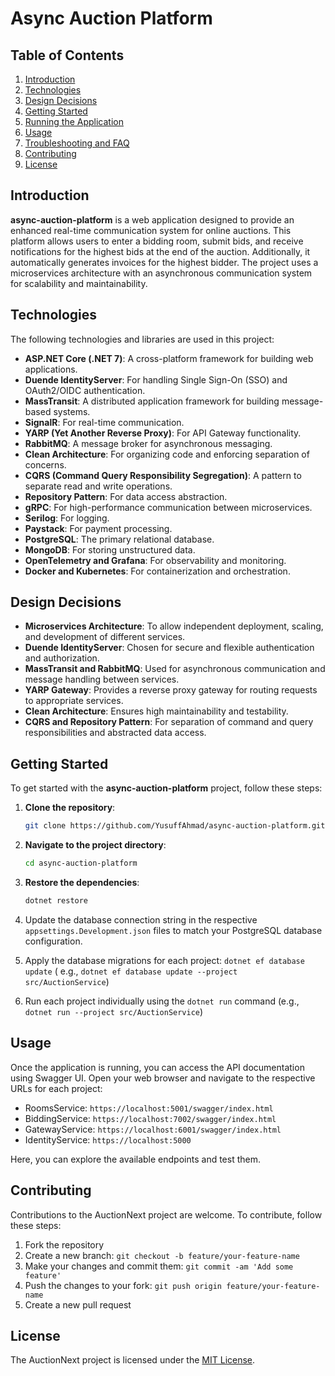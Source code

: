 # Async Auction Platform

## Table of Contents
1. [Introduction](#introduction)
2. [Technologies](#technologies)
3. [Design Decisions](#design-decisions)
4. [Getting Started](#getting-started)
5. [Running the Application](#running-the-application)
6. [Usage](#usage)
7. [Troubleshooting and FAQ](#troubleshooting-and-faq)
8. [Contributing](#contributing)
9. [License](#license)

## Introduction
**async-auction-platform** is a web application designed to provide an enhanced real-time communication system for online auctions. This platform allows users to enter a bidding room, submit bids, and receive notifications for the highest bids at the end of the auction. Additionally, it automatically generates invoices for the highest bidder. The project uses a microservices architecture with an asynchronous communication system for scalability and maintainability.

## Technologies
The following technologies and libraries are used in this project:

- **ASP.NET Core (.NET 7)**: A cross-platform framework for building web applications.
- **Duende IdentityServer**: For handling Single Sign-On (SSO) and OAuth2/OIDC authentication.
- **MassTransit**: A distributed application framework for building message-based systems.
- **SignalR**: For real-time communication.
- **YARP (Yet Another Reverse Proxy)**: For API Gateway functionality.
- **RabbitMQ**: A message broker for asynchronous messaging.
- **Clean Architecture**: For organizing code and enforcing separation of concerns.
- **CQRS (Command Query Responsibility Segregation)**: A pattern to separate read and write operations.
- **Repository Pattern**: For data access abstraction.
- **gRPC**: For high-performance communication between microservices.
- **Serilog**: For logging.
- **Paystack**: For payment processing.
- **PostgreSQL**: The primary relational database.
- **MongoDB**: For storing unstructured data.
- **OpenTelemetry and Grafana**: For observability and monitoring.
- **Docker and Kubernetes**: For containerization and orchestration.

## Design Decisions
- **Microservices Architecture**: To allow independent deployment, scaling, and development of different services.
- **Duende IdentityServer**: Chosen for secure and flexible authentication and authorization.
- **MassTransit and RabbitMQ**: Used for asynchronous communication and message handling between services.
- **YARP Gateway**: Provides a reverse proxy gateway for routing requests to appropriate services.
- **Clean Architecture**: Ensures high maintainability and testability.
- **CQRS and Repository Pattern**: For separation of command and query responsibilities and abstracted data access.

## Getting Started

To get started with the **async-auction-platform** project, follow these steps:

1. **Clone the repository**:
   ```bash
   git clone https://github.com/YusuffAhmad/async-auction-platform.git
2. **Navigate to the project directory**:

   ```bash
   cd async-auction-platform
3. **Restore the dependencies**: 
    ```bash
    dotnet restore
4. Update the database connection string in the respective `appsettings.Development.json` files to match your PostgreSQL
   database configuration.
5. Apply the database migrations for each project: `dotnet ef database update` (
   e.g., `dotnet ef database update --project src/AuctionService`)
6. Run each project individually using the `dotnet run` command (e.g., `dotnet run --project src/AuctionService`)

## Usage

Once the application is running, you can access the API documentation using Swagger UI. Open your web browser and
navigate to the respective URLs for each project:

- RoomsService: `https://localhost:5001/swagger/index.html`
- BiddingService: `https://localhost:7002/swagger/index.html`
- GatewayService: `https://localhost:6001/swagger/index.html`
- IdentityService: `https://localhost:5000`

Here, you can explore the available endpoints and test them.

## Contributing

Contributions to the AuctionNext project are welcome. To contribute, follow these steps:

1. Fork the repository
2. Create a new branch: `git checkout -b feature/your-feature-name`
3. Make your changes and commit them: `git commit -am 'Add some feature'`
4. Push the changes to your fork: `git push origin feature/your-feature-name`
5. Create a new pull request

## License

The AuctionNext project is licensed under the [MIT License](LICENSE).
